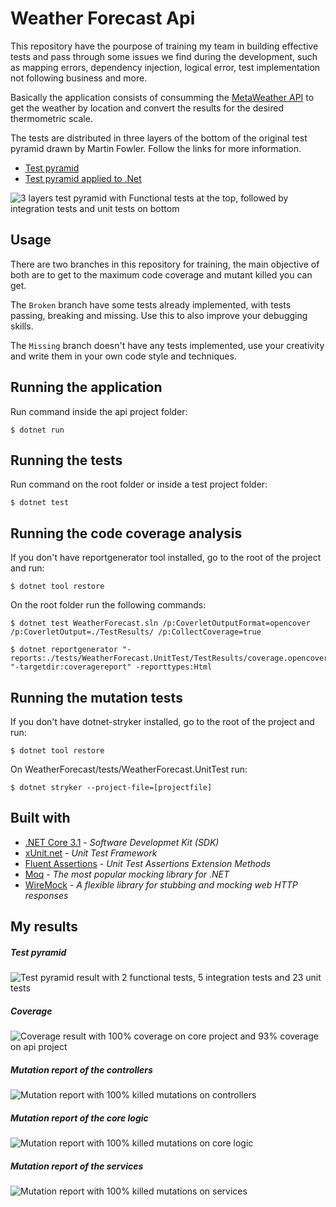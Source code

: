 # Weather Forecast Api

This repository have the pourpose of training my team in building effective tests and pass through some issues we find during the development, such as mapping errors, dependency injection, logical error, test implementation not following business and more.

Basically the application consists of consumming the [MetaWeather API](https://www.metaweather.com/api/) to get the weather by location and convert the results for the desired thermometric scale.

The tests are distributed in three layers of the bottom of the original test pyramid drawn by Martin Fowler. Follow the links for more information.

- [Test pyramid](https://martinfowler.com/bliki/TestPyramid.html)
- [Test pyramid applied to .Net](https://docs.microsoft.com/en-us/dotnet/architecture/modern-web-apps-azure/test-asp-net-core-mvc-apps)

![3 layers test pyramid with Functional tests at the top, followed by integration tests and unit tests on bottom](https://github.com/cboiam/WeatherForecast/blob/master/images/TestPyramid.png)

## Usage

There are two branches in this repository for training, the main objective of both are to get to the maximum code coverage and mutant killed you can get.

The `Broken` branch have some tests already implemented, with tests passing, breaking and missing. Use this to also improve your debugging skills.

The `Missing` branch doesn't have any tests implemented, use your creativity and write them in your own code style and techniques.

## Running the application

Run command inside the api project folder:

```
$ dotnet run
```

## Running the tests

Run command on the root folder or inside a test project folder:

```
$ dotnet test
```

## Running the code coverage analysis

If you don't have reportgenerator tool installed, go to the root of the project and run:

```
$ dotnet tool restore
```

On the root folder run the following commands:

```
$ dotnet test WeatherForecast.sln /p:CoverletOutputFormat=opencover /p:CoverletOutput=./TestResults/ /p:CollectCoverage=true

$ dotnet reportgenerator "-reports:./tests/WeatherForecast.UnitTest/TestResults/coverage.opencover.xml;./tests/WeatherForecast.IntegrationTest/TestResults/coverage.opencover.xml;./tests/WeatherForecast.FunctionalTest/TestResults/coverage.opencover.xml" "-targetdir:coveragereport" -reporttypes:Html
```

## Running the mutation tests

If you don't have dotnet-stryker installed, go to the root of the project and run:

```
$ dotnet tool restore
```

On WeatherForecast/tests/WeatherForecast.UnitTest run:

```
$ dotnet stryker --project-file=[projectfile]
```

## Built with

- [.NET Core 3.1](https://dotnet.microsoft.com/download/dotnet-core/3.1) - _Software Developmet Kit (SDK)_
- [xUnit.net](https://xunit.net/) - _Unit Test Framework_
- [Fluent Assertions](https://fluentassertions.com/) - _Unit Test Assertions Extension Methods_
- [Moq](https://github.com/moq/moq4) - _The most popular mocking library for .NET_
- [WireMock](https://github.com/WireMock-Net/WireMock.Net) - _A flexible library for stubbing and mocking web HTTP responses_

## My results

##### Test pyramid
![Test pyramid result with 2 functional tests, 5 integration tests and 23 unit tests](https://github.com/cboiam/WeatherForecast/blob/master/images/TestPyramidResult.PNG)

##### Coverage
![Coverage result with 100% coverage on core project and 93% coverage on api project](https://github.com/cboiam/WeatherForecast/blob/master/images/CoverageReport.png)

##### Mutation report of the controllers
![Mutation report with 100% killed mutations on controllers](https://github.com/cboiam/WeatherForecast/blob/master/images/MutationReportOnUnitTestPointingToApi.PNG)

##### Mutation report of the core logic
![Mutation report with 100% killed mutations on core logic](https://github.com/cboiam/WeatherForecast/blob/master/images/MutationReportOnUnitTestPointingToCore.PNG)

##### Mutation report of the services
![Mutation report with 100% killed mutations on services](https://github.com/cboiam/WeatherForecast/blob/master/images/MutationReportOnIntegrationTestPointingToCore.PNG)

